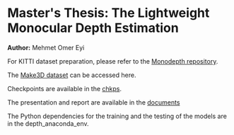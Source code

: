 # Master's Thesis: The Lightweight Monocular Depth Estimation

**Author:** Mehmet Omer Eyi

For KITTI dataset preparation, please refer to the [Monodepth repository](https://github.com/nianticlabs/monodepth2).

The [Make3D dataset](http://make3d.cs.cornell.edu/data.html) can be accessed here.

Checkpoints are available in the [chkps](https://drive.google.com/drive/folders/1GAAg6Xuo40oYEsniGuuuYDjmV5iPLaB3?usp=sharing).

The presentation and report are available in the [documents](https://drive.google.com/drive/folders/1GAAg6Xuo40oYEsniGuuuYDjmV5iPLaB3?usp=sharing)

The Python dependencies for the training and the testing of the models are in the depth_anaconda_env.
